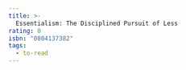 ```yaml
---
title: >-
  Essentialism: The Disciplined Pursuit of Less
rating: 0
isbn: "0804137382"
tags:
  - to-read
---
```


